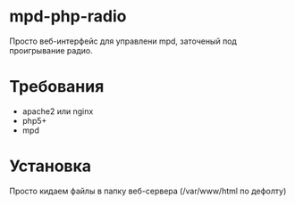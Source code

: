 # mpd-php-radio
Просто веб-интерфейс для управлени mpd, заточеный под проигрывание радио.
# Требования
- apache2 или nginx
- php5+
- mpd
# Установка
Просто кидаем файлы в папку веб-сервера (/var/www/html по дефолту)